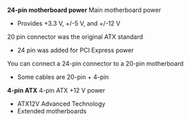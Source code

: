 **24-pin motherboard power**
Main motherboard power
- Provides +3.3 V, +/-5 V, and +/-12 V

20 pin connector was the original ATX standard
- 24 pin was added for PCI Express power

You can connect a 24-pin connector to a 20-pin motherboard
- Some cables are 20-pin + 4-pin

**4-pin ATX**
4-pin ATX +12 V power
- ATX12V Advanced Technology
- Extended motherboards